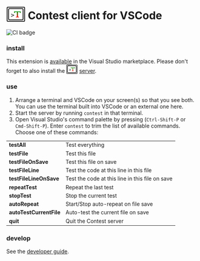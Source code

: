 # <img src="https://raw.githubusercontent.com/contest-framework/vscode/refs/heads/main/icons/300.png" width="50" height="41" valign="bottom"> Contest client for VSCode

![CI badge](https://github.com/contest-framework/vscode/actions/workflows/main.yml/badge.svg)

### install

This extension is
[available](https://marketplace.visualstudio.com/items?itemName=kevgo.contest-vscode)
in the Visual Studio marketplace. Please don't forget to also install the
<img src="icons/300.png" width="30" height="25" valign="bottom">
[server](https://github.com/contest/server).

### use

1. Arrange a terminal and VSCode on your screen(s) so that you see both. You can
   use the terminal built into VSCode or an external one here.
2. Start the server by running `contest` in that terminal.
3. Open Visual Studio's command palette by pressing (`Ctrl-Shift-P` or
   `Cmd-Shift-P`). Enter `contest` to trim the list of available commands.
   Choose one of these commands:

<table type="commands">
  <tr>
    <td><b>testAll</b></td>
    <td>Test everything</td>
  </tr>
  <tr>
    <td><b>testFile</b></td>
    <td>Test this file</td>
  </tr>
  <tr>
    <td><b>testFileOnSave</b></td>
    <td>Test this file on save</td>
  </tr>
  <tr>
    <td><b>testFileLine</b></td>
    <td>Test the code at this line in this file</td>
  </tr>
  <tr>
    <td><b>testFileLineOnSave</b></td>
    <td>Test the code at this line in this file on save</td>
  </tr>
  <tr>
    <td><b>repeatTest</b></td>
    <td>Repeat the last test</td>
  </tr>
  <tr>
    <td><b>stopTest</b></td>
    <td>Stop the current test</td>
  </tr>
  <tr>
    <td><b>autoRepeat</b></td>
    <td>Start/Stop auto-repeat on file save</td>
  </tr>
  <tr>
    <td><b>autoTestCurrentFile</b></td>
    <td>Auto-test the current file on save</td>
  </tr>
  <tr>
    <td><b>quit</b></td>
    <td>Quit the Contest server</td>
  </tr>
</table>

### develop

See the [developer guide](DEVELOPMENT.md).
